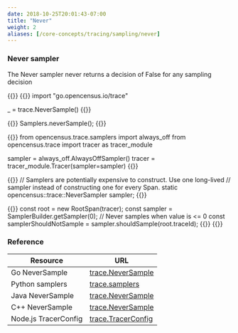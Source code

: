 ```yaml
---
date: 2018-10-25T20:01:43-07:00
title: "Never"
weight: 2
aliases: [/core-concepts/tracing/sampling/never]
---
```


### Never sampler
The Never sampler never returns a decision of False for any sampling decision

{{<tabs Go Java Python CplusPlus NodeJS>}}
{{<highlight go>}}
import "go.opencensus.io/trace"

_ = trace.NeverSample()
{{</highlight>}}

{{<highlight java>}}
Samplers.neverSample();
{{</highlight>}}

{{<highlight python>}}
from opencensus.trace.samplers import always_off
from opencensus.trace import tracer as tracer_module

sampler = always_off.AlwaysOffSampler()
tracer = tracer_module.Tracer(sampler=sampler)
{{</highlight>}}

{{<highlight cpp>}}
// Samplers are potentially expensive to construct. Use one long-lived
// sampler instead of constructing one for every Span.
static opencensus::trace::NeverSampler sampler;
{{</highlight>}}

{{<highlight js>}}
const root = new RootSpan(tracer);
const sampler = SamplerBuilder.getSampler(0); // Never samples when value is <= 0
const samplerShouldNotSample = sampler.shouldSample(root.traceId);
{{</highlight>}}
{{</tabs>}}

### Reference
Resource|URL
---|---
Go NeverSample|[trace.NeverSample](https://godoc.org/go.opencensus.io/trace#NeverSample)
Python samplers|[trace.samplers](https://github.com/census-instrumentation/opencensus-python/blob/master/opencensus/trace/samplers/always_off.py)
Java NeverSample|[trace.NeverSample](https://static.javadoc.io/io.opencensus/opencensus-api/0.16.1/io/opencensus/trace/samplers/Samplers.html#neverSample--)
C++ NeverSample|[trace.NeverSample](https://github.com/census-instrumentation/opencensus-cpp/blob/c5e59c48a3c40a7da737391797423b88e93fd4bb/opencensus/trace/sampler.h#L83)
Node.js TracerConfig|[trace.TracerConfig](https://github.com/census-instrumentation/opencensus-node/blob/master/packages/opencensus-core/src/trace/config/types.ts#L35)

